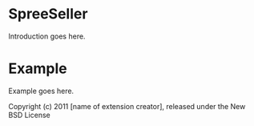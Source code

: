 SpreeSeller
===========

Introduction goes here.


Example
=======

Example goes here.


Copyright (c) 2011 [name of extension creator], released under the New BSD License
